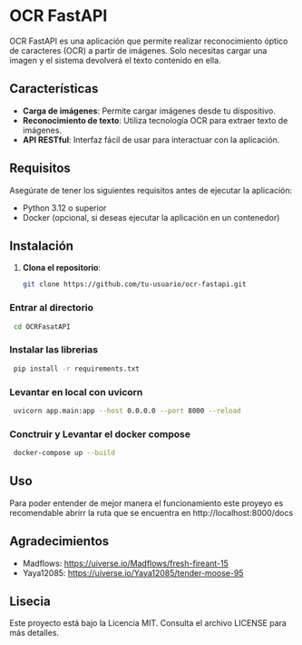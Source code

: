 # OCR FastAPI

OCR FastAPI es una aplicación que permite realizar reconocimiento óptico de caracteres (OCR) a partir de imágenes. Solo
necesitas cargar una imagen y el sistema devolverá el texto contenido en ella.

## Características

- **Carga de imágenes**: Permite cargar imágenes desde tu dispositivo.
- **Reconocimiento de texto**: Utiliza tecnología OCR para extraer texto de imágenes.
- **API RESTful**: Interfaz fácil de usar para interactuar con la aplicación.

## Requisitos

Asegúrate de tener los siguientes requisitos antes de ejecutar la aplicación:

- Python 3.12 o superior
- Docker (opcional, si deseas ejecutar la aplicación en un contenedor)

## Instalación

1. **Clona el repositorio**:

   ```bash
   git clone https://github.com/tu-usuario/ocr-fastapi.git
   ```

### Entrar al directorio
   ```bash
    cd OCRFasatAPI
   ```

### Instalar las librerias
   ```bash
    pip install -r requirements.txt
   ```

### Levantar en local con uvicorn
   ```bash
    uvicorn app.main:app --host 0.0.0.0 --port 8000 --reload
   ```

### Conctruir y Levantar el docker compose
   ```bash
    docker-compose up --build
   ```

## Uso

Para poder entender de mejor manera el funcionamiento este proyeyo es recomendable abrirr la ruta que se encuentra en
http://localhost:8000/docs

## Agradecimientos

* Madflows:
  https://uiverse.io/Madflows/fresh-fireant-15
* Yaya12085:
  https://uiverse.io/Yaya12085/tender-moose-95

## Lisecia

Este proyecto está bajo la Licencia MIT. Consulta el archivo LICENSE para más detalles.
